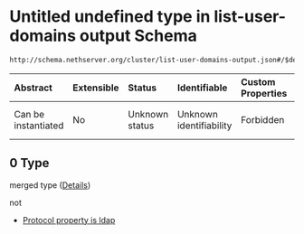 # Untitled undefined type in list-user-domains output Schema

```txt
http://schema.nethserver.org/cluster/list-user-domains-output.json#/$defs/user-domain/anyOf/0
```



| Abstract            | Extensible | Status         | Identifiable            | Custom Properties | Additional Properties | Access Restrictions | Defined In                                                                                     |
| :------------------ | :--------- | :------------- | :---------------------- | :---------------- | :-------------------- | :------------------ | :--------------------------------------------------------------------------------------------- |
| Can be instantiated | No         | Unknown status | Unknown identifiability | Forbidden         | Allowed               | none                | [list-user-domains-output.json*](cluster/list-user-domains-output.json "open original schema") |

## 0 Type

merged type ([Details](list-user-domains-output-defs-user-domain-anyof-0.md))

not

*   [Protocol property is ldap](list-user-domains-output-defs-user-domain-anyof-0-protocol-property-is-ldap.md "check type definition")
